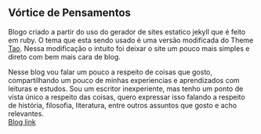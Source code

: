 <h2>Vórtice de Pensamentos</h2>

Blogo criado a partir do uso do gerador de sites estatico jekyll que é feito em ruby. O tema que esta sendo usado é uma versão modificada do Theme [Tao](https://github.com/vfvong/jekyll-theme-tao). Nessa modificação o intuito foi deixar o site um pouco mais simples e direto com bem mais cara de blog. 

Nesse blog vou falar um pouco a respeito de coisas que gosto, compartilhando um pouco de minhas experiencias e aprendizados com leituras e estudos.
Sou um escritor inexperiente, mas tenho um ponto de vista único a respeito das coisas, quero expressar isso falando a respeito de história, filosofia, literatura, entre outros assuntos que gosto e acho relevantes.
<br>
[Blog link](https://jonatassc.github.io/PB/)
